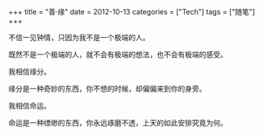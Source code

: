 +++
title = "善·缘"
date = 2012-10-13
categories = ["Tech"]
tags = ["随笔"]
+++

不信一见钟情，只因为我不是一个极端的人。

既然不是一个极端的人，就不会有极端的想法，也不会有极端的感受。

我相信缘分。

缘分是一种奇妙的东西，你不想的时候，却偏偏来到你的身旁。

我相信命运。

命运是一种缥缈的东西，你永远琢磨不透，上天的如此安排究竟为何。

